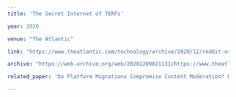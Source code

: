 ```yaml
---
title: 'The Secret Internet of TERFs'

year: 2020

venue: "The Atlantic"

link: "https://www.theatlantic.com/technology/archive/2020/12/reddit-ovarit-the-donald/617320/"

archive: "https://web.archive.org/web/20201209021131/https://www.theatlantic.com/technology/archive/2020/12/reddit-ovarit-the-donald/617320/"

related_paper: 'Do Platform Migrations Compromise Content Moderation? Evidence from r/The_Donald and r/Incels'

---
```


